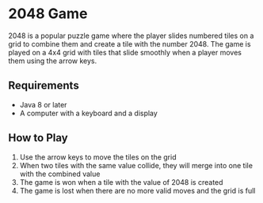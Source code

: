 2048 Game
=============
2048 is a popular puzzle game where the player slides numbered tiles on a grid to combine them and create a tile with the number 2048. 
The game is played on a 4x4 grid with tiles that slide smoothly when a player moves them using the arrow keys.

Requirements
------------

* Java 8 or later
* A computer with a keyboard and a display

How to Play
-----------

1. Use the arrow keys to move the tiles on the grid
2. When two tiles with the same value collide, they will merge into one tile with the combined value
3. The game is won when a tile with the value of 2048 is created
4. The game is lost when there are no more valid moves and the grid is full
